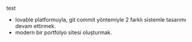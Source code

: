 test
- lovable platformuyla, git commit yöntemiyle 2 farklı sistemle tasarımı devam ettirmek.
- modern bir portfolyo sitesi oluşturmak.
